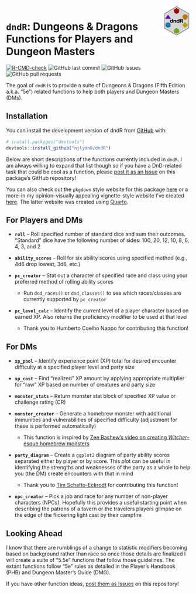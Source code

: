 
<!-- README.md is generated from README.Rmd. Please edit that file -->

<img src="man/figures/dndR_hex.png" align = "right" width = "15%" />

# `dndR`: Dungeons & Dragons Functions for Players and Dungeon Masters

<!-- badges: start -->

[![R-CMD-check](https://github.com/njlyon0/dndR/workflows/R-CMD-check/badge.svg)](https://github.com/njlyon0/dndR/actions)
![GitHub last
commit](https://img.shields.io/github/last-commit/njlyon0/dndR) ![GitHub
issues](https://img.shields.io/github/issues-raw/njlyon0/dndR) ![GitHub
pull requests](https://img.shields.io/github/issues-pr/njlyon0/dndR)
<!-- badges: end -->

The goal of `dndR` is to provide a suite of Dungeons & Dragons (Fifth
Edition a.k.a. “5e”) related functions to help both players and Dungeon
Masters (DMs).

## Installation

You can install the development version of dndR from
[GitHub](https://github.com/) with:

``` r
# install.packages("devtools")
devtools::install_github("njlyon0/dndR")
```

Below are short descriptions of the functions currently included in
`dndR`. I am always willing to expand that list though so if you have a
DnD-related task that could be cool as a function, please [post it as an
Issue](https://github.com/njlyon0/dndR/issues) on this package’s GitHub
repository!

You can also check out the `pkgdown` style website for this package
[here](https://njlyon0.github.io/dndR/) or a more–in my opinion–visually
appealing vignette-style website I’ve created
[here](https://njlyon0.github.io/dndR-website/). The latter website was
created using [Quarto](https://quarto.org/).

## For Players and DMs

- **`roll`** – Roll specified number of standard dice and sum their
  outcomes. “Standard” dice have the following number of sides: 100, 20,
  12, 10, 8, 6, 4, 3, and 2

- **`ability_scores`** – Roll for six ability scores using specified
  method (e.g., 4d6 drop lowest, 3d6, etc.)

- **`pc_creator`** – Stat out a character of specified race and class
  using your preferred method of rolling ability scores

  - Run `dnd_races()` or `dnd_classes()` to see which races/classes are
    currently supported by `pc_creator`

- **`pc_level_calc`** – Identify the current level of a player character
  based on earned XP. Also returns the proficiency modifier to be used
  at that level

  - Thank you to Humberto Coelho Nappo for contributing this function!

## For DMs

- **`xp_pool`** – Identify experience point (XP) total for desired
  encounter difficulty at a specified player level and party size

- **`xp_cost`** – Find “realized” XP amount by applying appropriate
  multiplier for “raw” XP based on number of creatures and party size

- **`monster_stats`** – Return monster stat block of specified XP value
  or challenge rating (CR)

- **`monster_creator`** – Generate a homebrew monster with additional
  immunities and vulnerabilities of specified difficulty (adjustment for
  these is performed automatically)

  - This function is inspired by [Zee Bashew’s video on creating
    *Witcher*-esque homebrew
    monsters](https://www.youtube.com/watch?v=GhjkPv4qo5w)

- **`party_diagram`** – Create a `ggplot2` diagram of party ability
  scores separated either by player or by score. This plot can be useful
  in identifying the strengths and weaknesses of the party as a whole to
  help you (the DM) create encounters with that in mind

  - Thank you to [Tim Schatto-Eckrodt](https://kudusch.de/) for
    contributing this function!

- **`npc_creator`** – Pick a job and race for any number of non-player
  characters (NPCs). Hopefully this provides a useful starting point
  when describing the patrons of a tavern or the travelers players
  glimpse on the edge of the flickering light cast by their campfire

## Looking Ahead

I know that there are rumblings of a change to statistic modifiers
becoming based on background rather than race so once those details are
finalized I will create a suite of “5.5e” functions that follow those
guidelines. The extant functions follow “5e” rules as detailed in the
Player’s Handbook (PHB) and Dungeon Master’s Guide (DMG).

If you have other function ideas, [post them as
Issues](https://github.com/njlyon0/dndR/issues) on this repository!
